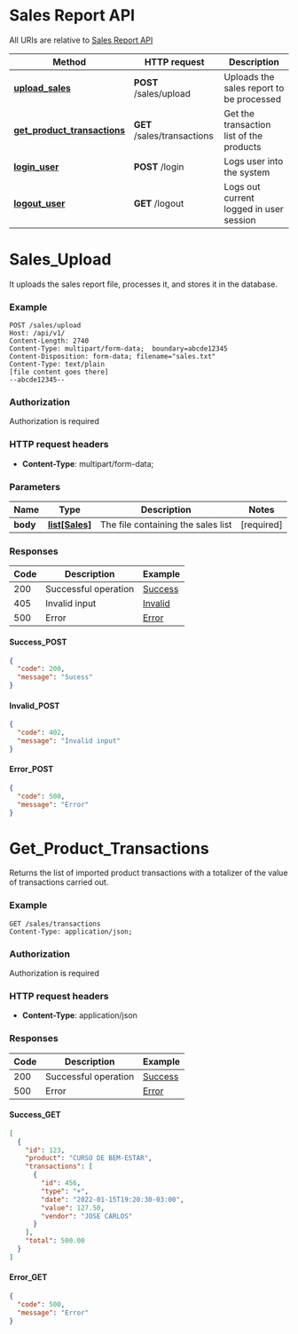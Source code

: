 # Sales Report API

All URIs are relative to [Sales Report API](http://localhost:8080/api/v1)

| Method                                                          | HTTP request                | Description                              |
|-----------------------------------------------------------------|-----------------------------|------------------------------------------|
| [**upload_sales**](doc.md#Sales_Upload)                         | **POST** /sales/upload      | Uploads the sales report to be processed |
| [**get_product_transactions**](doc.md#Get_Product_Transactions) | **GET** /sales/transactions | Get the transaction list of the products |
| [**login_user**](doc.md#login_user)                             | **POST** /login             | Logs user into the system                |
| [**logout_user**](doc.md#logout_user)                           | **GET** /logout             | Logs out current logged in user session  |

# **Sales_Upload**
It uploads the sales report file, processes it, and stores it in the database.

### Example
```
POST /sales/upload
Host: /api/v1/
Content-Length: 2740
Content-Type: multipart/form-data;  boundary=abcde12345
Content-Disposition: form-data; filename="sales.txt"
Content-Type: text/plain
[file content goes there]
--abcde12345--
```
### Authorization
Authorization is required

### HTTP request headers
- **Content-Type**: multipart/form-data;

### Parameters

| Name     | Type                           | Description                        | Notes      |
|----------|--------------------------------|------------------------------------|------------|
| **body** | [**list[Sales]**](./sales.txt) | The file containing the sales list | [required] |

### Responses

| Code | Description          | Example                        |
|------|----------------------|--------------------------------|
| 200  | Successful operation | [Success](doc.md#Success_POST) |
| 405  | Invalid input        | [Invalid](doc.md#Invalid_POST) |
| 500  | Error                | [Error](doc.md#Error_POST)     |

#### Success_POST
```json
{
  "code": 200,
  "message": "Sucess"
}
```

#### Invalid_POST
```json
{
  "code": 402,
  "message": "Invalid input"
}
```

#### Error_POST
```json
{
  "code": 500,
  "message": "Error"
}
```

# **Get_Product_Transactions**
Returns the list of imported product transactions with a totalizer of the value of transactions carried out.


### Example
```
GET /sales/transactions
Content-Type: application/json;
```

### Authorization
Authorization is required

### HTTP request headers
- **Content-Type**: application/json

### Responses

| Code | Description          | Example                       |
|------|----------------------|-------------------------------|
| 200  | Successful operation | [Success](doc.md#Success_GET) |
| 500  | Error                | [Error](doc.md#Error_GET)     |

#### Success_GET
```json
[
  {
    "id": 123,
    "product": "CURSO DE BEM-ESTAR",
    "transactions": [
      {
        "id": 456,
        "type": "+",
        "date": "2022-01-15T19:20:30-03:00",
        "value": 127.50,
        "vendor": "JOSE CARLOS"
      }
    ],
    "total": 500.00
  }
]
```

#### Error_GET
```json
{
  "code": 500,
  "message": "Error"
}
```